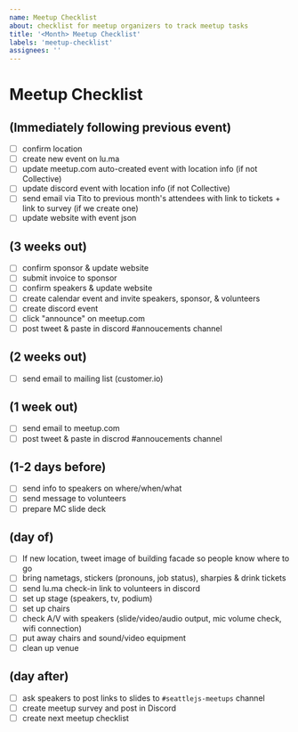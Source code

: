 ```yaml
---
name: Meetup Checklist
about: checklist for meetup organizers to track meetup tasks
title: '<Month> Meetup Checklist'
labels: 'meetup-checklist'
assignees: ''
---
```

# Meetup Checklist
  
## (Immediately following previous event)
- [ ] confirm location
- [ ] create new event on lu.ma
- [ ] update meetup.com auto-created event with location info (if not Collective)
- [ ] update discord event with location info (if not Collective)
- [ ] send email via Tito to previous month's attendees with link to tickets + link to survey (if we create one)
- [ ] update website with event json
  
## (3 weeks out)
- [ ] confirm sponsor & update website
- [ ] submit invoice to sponsor
- [ ] confirm speakers & update website
- [ ] create calendar event and invite speakers, sponsor, & volunteers
- [ ] create discord event
- [ ] click "announce" on meetup.com
- [ ] post tweet & paste in discord #annoucements channel

## (2 weeks out)
- [ ] send email to mailing list (customer.io)

## (1 week out)
- [ ] send email to meetup.com
- [ ] post tweet & paste in discrod #annoucements channel

## (1-2 days before)
- [ ] send info to speakers on where/when/what
- [ ] send message to volunteers
- [ ] prepare MC slide deck
  
## (day of)
- [ ] If new location, tweet image of building facade so people know where to go
- [ ] bring nametags, stickers (pronouns, job status), sharpies & drink tickets
- [ ] send lu.ma check-in link to volunteers in discord
- [ ] set up stage (speakers, tv, podium)
- [ ] set up chairs
- [ ] check A/V with speakers (slide/video/audio output, mic volume check, wifi connection)
- [ ] put away chairs and sound/video equipment
- [ ] clean up venue

## (day after)
- [ ] ask speakers to post links to slides to `#seattlejs-meetups` channel
- [ ] create meetup survey and post in Discord
- [ ] create next meetup checklist
